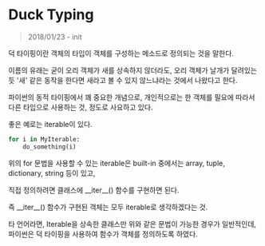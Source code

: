 # Duck Typing

> 2018/01/23 - init

덕 타이핑이란 객체의 타입이 객체를 구성하는 메소드로 정의되는 것을 말한다.

이름의 유래는 굳이 오리 객체가 새를 상속하지 않더라도, 오리 객체가 날개가 달려있는 듯 '새' 같은 동작을 한다면 새라고 볼 수 있지 않느냐라는 것에서 나왔다고 한다.

파이썬의 동적 타이핑에서 꽤 중요한 개념으로, 개인적으로는 한 객체를 필요에 따라서 다른 타입으로 사용하는 것, 정도로 사요하고 있다.

좋은 예로는 iterable이 있다.

```python
for i in MyIterable:
    do_something(i)
```

위의 for 문법을 사용할 수 있는 iterable은 built-in 중에서는 array, tuple, dictionary, string 등이 있고,

직접 정의하려면 클래스에 \_\_iter__() 함수를 구현하면 된다.

즉 \_\_iter__() 함수가 구현된 객체는 모두 iterable로 생각하겠다는 것.

타 언어라면, Iterable을 상속한 클래스만 위와 같은 문법이 가능한 경우가 일반적인데, 파이썬은 덕 타이핑을 사용하여 함수가 객체를 정의하도록 하였다.
